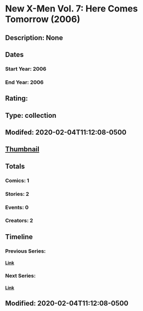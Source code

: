 # New X-Men Vol. 7: Here Comes Tomorrow (2006)
## Description: None
## Dates
### Start Year: 2006
### End Year: 2006
## Rating: 
## Type: collection
## Modifed: 2020-02-04T11:12:08-0500
## [Thumbnail](http://i.annihil.us/u/prod/marvel/i/mg/b/40/image_not_available.jpg)
## Totals
### Comics: 1
### Stories: 2
### Events: 0
### Creators: 2
## Timeline
### Previous Series: 
#### [Link]()
### Next Series: 
#### [Link]()
## Modified: 2020-02-04T11:12:08-0500